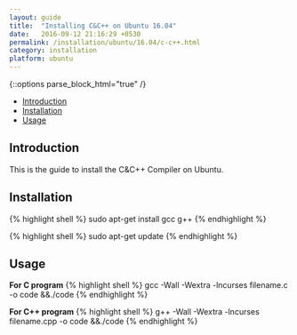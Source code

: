 ```yaml
---
layout: guide
title:  "Installing C&C++ on Ubuntu 16.04"
date:   2016-09-12 21:16:29 +0530
permalink: /installation/ubuntu/16.04/c-c++.html
category: installation
platform: ubuntu
---
```


{::options parse_block_html="true" /}

* [Introduction](#introduction)
* [Installation](#installation)
* [Usage](#usage)

<section class="wrapper">



## Introduction

This is the guide to install the C&C++ Compiler on Ubuntu. 

## Installation



{% highlight shell %}
sudo apt-get install gcc g++
{% endhighlight %}

{% highlight shell %}
sudo apt-get update
{% endhighlight %}

## Usage
**For C program**
{% highlight shell %}
gcc -Wall -Wextra -lncurses filename.c -o code &&./code
{% endhighlight %}

**For C++ program**
{% highlight shell %}
g++  -Wall -Wextra -lncurses filename.cpp -o code &&./code
{% endhighlight %}


</section>
